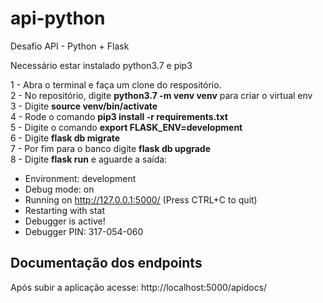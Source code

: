 # api-python
Desafio API - Python + Flask

Necessário estar instalado python3.7 e pip3

1 - Abra o terminal e faça um clone do respositório. <br>
2 - No repositório, digite **python3.7 -m venv venv** para criar o virtual env <br>
3 - Digite **source venv/bin/activate** <br>
4 - Rode o comando **pip3 install -r requirements.txt** <br>
5 - Digite o comando **export FLASK_ENV=development** <br>
6 - Digite **flask db migrate** <br>
7 - Por fim para o banco digite **flask db upgrade** <br>
8 - Digite **flask run** e aguarde a saída: <br>
 
 * Environment: development
 * Debug mode: on
 * Running on http://127.0.0.1:5000/ (Press CTRL+C to quit)
 * Restarting with stat
 * Debugger is active!
 * Debugger PIN: 317-054-060


## Documentação dos endpoints ##
Após subir a aplicação acesse: http://localhost:5000/apidocs/